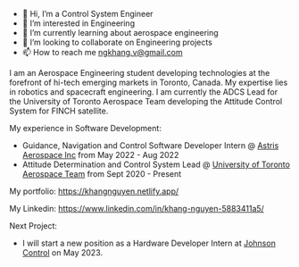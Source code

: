 - 👋 Hi, I’m a Control System Engineer 
- 👀 I’m interested in Engineering
- 🌱 I’m currently learning about aerospace engineering
- 💞️ I’m looking to collaborate on Engineering projects
- 📫 How to reach me ngkhang.v@gmail.com


I am an Aerospace Engineering student developing technologies at the forefront of hi-tech emerging markets in Toronto, Canada. My expertise lies in robotics and spacecraft engineering. I am currently the ADCS Lead for the University of Toronto Aerospace Team developing the Attitude Control System for FINCH satellite.

My experience in Software Development:

- Guidance, Navigation and Control Software Developer Intern @ [Astris Aerospace Inc](https://www.astrisaerospace.com/) from May 2022 - Aug 2022
- Attitude Determination and Control System Lead @ [University of Toronto Aerospace Team](https://www.utat.ca/) from Sept 2020 - Present

My portfolio: https://khangnguyen.netlify.app/

My Linkedin: https://www.linkedin.com/in/khang-nguyen-5883411a5/

Next Project:

- I will start a new position as a Hardware Developer Intern at [Johnson Control](https://www.johnsoncontrols.com/) on May 2023.
<!---
khanghandsome/khanghandsome is a ✨ special ✨ repository because its `README.md` (this file) appears on your GitHub profile.
You can click the Preview link to take a look at your changes.
--->
